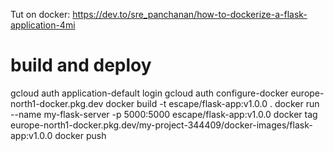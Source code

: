 Tut on docker: https://dev.to/sre_panchanan/how-to-dockerize-a-flask-application-4mi

# build and deploy

gcloud auth application-default login
gcloud auth configure-docker europe-north1-docker.pkg.dev
docker build -t escape/flask-app:v1.0.0 .
docker run --name my-flask-server -p 5000:5000 escape/flask-app:v1.0.0
docker tag <image> europe-north1-docker.pkg.dev/my-project-344409/docker-images/flask-app:v1.0.0
docker push <tag>